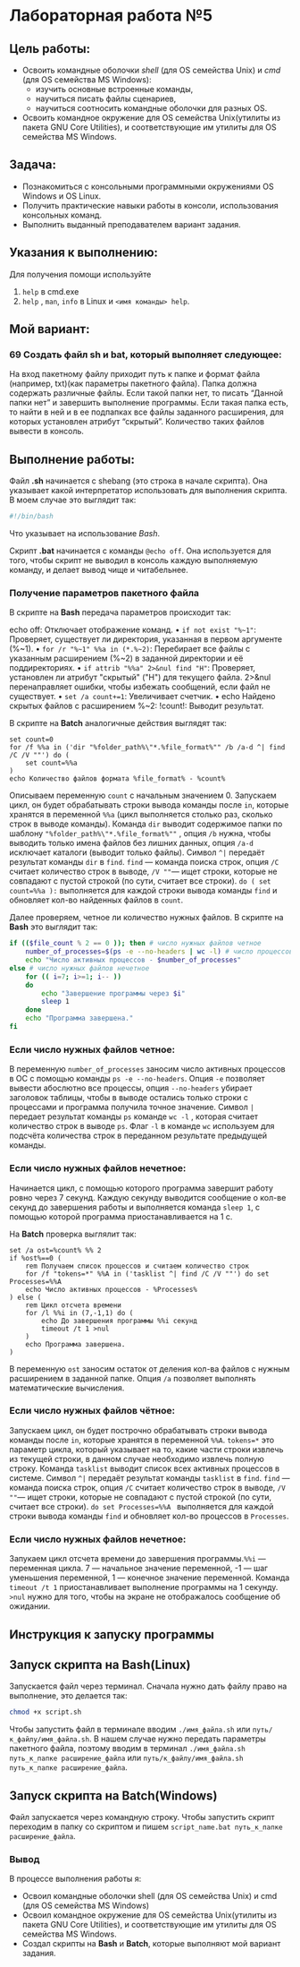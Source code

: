 # Лабораторная работа №5

## Цель работы:
-  Освоить командные оболочки *shell* (для OS семейства Unix) и *cmd* (для OS семейства MS Windows):
    - изучить основные встроенные команды,
    - научиться писать файлы сценариев,
    - научиться соотносить командные оболочки для разных OS.
-  Освоить командное окружение для OS семейства Unix(утилиты из пакета GNU Core Utilities), и соответствующие им утилиты для OS семейства MS Windows.

## Задача:
-  Познакомиться с консольными программными окружениями OS Windows и OS Linux.
-  Получить практические навыки работы в консоли, использования консольных команд.
-  Выполнить выданный преподавателем вариант задания.

## Указания к выполнению:
Для получения помощи используйте
1. `help` в cmd.exe
2. `help` , `man`, `info` в Linux и `<имя команды> ­­help`.

## Мой вариант:
### **69** Создать файл sh и bat, который выполняет следующее: 
На вход пакетному файлу приходит путь к папке и формат файла (например, txt)(как параметры пакетного файла). Папка должна содержать различные файлы. Если такой папки нет, то писать “Данной папки нет” и завершить выполнение программы. Если такая папка есть, то найти в ней и в ее подпапках все файлы заданного расширения, для которых установлен атрибут “скрытый”. Количество таких файлов вывести в консоль.


## Выполнение работы:
Файл **.sh** начинается с shebang (это строка в начале скрипта). Она указывает какой интерпретатор использовать для выполнения скрипта. В моем случае это выглядит так:

```bash
#!/bin/bash
```

Что указывает на использование *Bash*.

Скрипт **.bat** начинается с команды `@echo off`. Она используется для того, чтобы скрипт не выводил в консоль каждую выполняемую команду, и делает вывод чище и читабельнее.

### Получение параметров пакетного файла

В скрипте на **Bash** передача параметров происходит так:



echo off: Отключает отображение команд.
• ```if not exist "%~1"```: Проверяет, существует ли директория, указанная в первом аргументе (%~1).
• ```for /r "%~1" %%a in (*.%~2)```: Перебирает все файлы с указанным расширением (%~2) в заданной директории и её поддиректориях.
• ```if attrib "%%a" 2>&nul find "H"```: Проверяет, установлен ли атрибут "скрытый" ("H") для текущего файла. 2>&nul перенаправляет ошибки, чтобы избежать сообщений, если файл не существует.
• ```set /a count+=1```: Увеличивает счетчик.
• echo Найдено скрытых файлов с расширением %~2: !count!: Выводит результат.

В скрипте на **Batch** аналогичные действия выглядят так:

```Batch
set count=0
for /f %%a in ('dir "%folder_path%\"*.%file_format%"" /b /a-d ^| find /C /V ""') do (
    set count=%%a
) 
echo Количество файлов формата %file_format% - %count%
```

Описываем переменную `count` с начальным значением 0. Запускаем цикл, он будет обрабатывать строки вывода команды после `in`, которые хранятся в переменной `%%a` (цикл выполняется столько раз, сколько строк в выводе команды). Команда `dir` выводит содержимое папки по шаблону `"%folder_path%\"*.%file_format%""` , опция `/b` нужна, чтобы выводить только имена файлов без лишних данных, опция `/a-d` исключает каталоги (выводит только файлы). Символ `^|` передаёт результат команды `dir` в `find`. `find` — команда поиска строк, опция `/C` считает количество строк в выводе, `/V ""`— ищет строки, которые не совпадают с пустой строкой (по сути, считает все строки). `do ( set count=%%a ):` выполняется для каждой строки вывода команды `find` и обновляет кол-во найденных файлов в `count`. 

Далее проверяем, четное ли количество нужных файлов. В скрипте на **Bash** это выглядит так:

```Bash
if (($file_count % 2 == 0 )); then # число нужных файлов четное
    number_of_processes=$(ps -e --no-headers | wc -l) # число процессов
    echo "Число активных процессов - $number_of_processes"
else # число нужных файлов нечетное
    for (( i=7; i>=1; i-- ))
    do
        echo "Завершение программы через $i"
        sleep 1
    done
    echo "Программа завершена."
fi
```

### Если число нужных файлов четное:

В переменную `number_of_processes` заносим число активных процессов в ОС с помощью команды `ps -e --no-headers`. Опция `-e` позволяет вывести абослютно все процессы, опция `--no-headers` убирает заголовок таблицы, чтобы в выводе остались только строки с процессами и программа получила точное значение. Символ `|` передает результат команды `ps` команде `wc -l` , которая считает количество строк в выводе `ps`. Флаг `-l` в команде `wc` используем для подсчёта количества строк в переданном результате предыдущей команды.

### Если число нужных файлов нечетное:

Начинается цикл, с помощью которого программа завершит работу ровно через 7 секунд. Каждую секунду выводится сообщение о кол-ве секунд до завершения работы и выполняется команда `sleep 1`, с помощью которой программа приостанавливается на 1 с.

На **Batch** проверка выглялит так:

```Batch
set /a ost=%count% %% 2 
if %ost%==0 (
    rem Получаем список процессов и считаем количество строк
    for /f "tokens=*" %%A in ('tasklist ^| find /C /V ""') do set Processes=%%A 
    echo Число активных процессов - %Processes%  
) else (
    rem Цикл отсчета времени
    for /l %%i in (7,-1,1) do (
        echo До завершения программы %%i секунд
        timeout /t 1 >nul
    )
    echo Программа завершена.
)
```

В переменную `ost` заносим остаток от деления кол-ва файлов с нужным расширением в заданной папке. Опция `/a` позволяет выполнять математические вычисления. 

### Если число нужных файлов чётное:

Запускаем цикл, он будет построчно обрабатывать строки вывода команды после `in`, которые хранятся в переменной `%%A`. `tokens=*` это параметр цикла, который указывает на то, какие части строки извлечь из текущей строки, в данном случае необходимо извлечь полную строку. Команда `tasklist` выводит список всех активных процессов в системе. Символ `^|` передаёт результат команды `tasklist` в `find`. `find` — команда поиска строк, опция `/C` считает количество строк в выводе, `/V ""`— ищет строки, которые не совпадают с пустой строкой (по сути, считает все строки). `do set Processes=%%A ` выполняется для каждой строки вывода команды `find` и обновляет кол-во процессов в `Processes`. 

### Если число нужных файлов нечетное:

Запукаем цикл отсчета времени до завершения программы.`%%i` — переменная цикла. 7 — начальное значение переменной, -1 — шаг уменьшения переменной, 1 — конечное значение переменной. Команда `timeout /t 1` приостанавливает выполнение программы на 1 секунду. `>nul` нужно для того, чтобы на экране не отображалось сообщение об ожидании.

## Инструкция к запуску программы

## Запуск скрипта на **Bash**(Linux)

Запускается файл через терминал. Сначала нужно дать файлу право на выполнение, это делается так:

```Bash
chmod +x script.sh
```

Чтобы запустить файл в терминале вводим `./имя_файла.sh` или `путь/к_файлу/имя_файла.sh`. В нашем случае нужно передать параметры пакетного файла, поэтому вводим в терминал `./имя_файла.sh путь_к_папке расширение_файла` или `путь/к_файлу/имя_файла.sh путь_к_папке расширение_файла`.

## Запуск скрипта на **Batch**(Windows)

Файл запускается через командную строку. Чтобы запустить скрипт переходим в папку со скриптом и пишем `script_name.bat путь_к_папке расширение_файла`.

### Вывод

В процессе выполнения работы я:
-    Освоил командные оболочки shell (для OS семейства Unix) и cmd (для OS семейства MS Windows)
-    Освоил командное окружение для OS семейства Unix(утилиты из пакета GNU Core Utilities), и соответствующие им утилиты для OS семейства MS Windows.
-    Создал скрипты на **Bash** и **Batch**, которые выполняют мой вариант задания.

